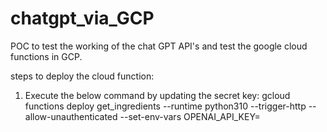 # chatgpt_via_GCP
POC to test the working of the chat GPT API's and test the google cloud functions in GCP.

steps to deploy the cloud function:
1. Execute the below command by updating the secret key:
gcloud functions deploy get_ingredients --runtime python310 --trigger-http --allow-unauthenticated --set-env-vars OPENAI_API_KEY=<your-secret-key-of-openai-api>
